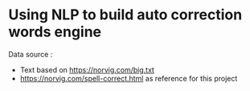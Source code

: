 # Using NLP to build auto correction words engine

Data source :
- Text based on https://norvig.com/big.txt
- https://norvig.com/spell-correct.html as reference for this project
